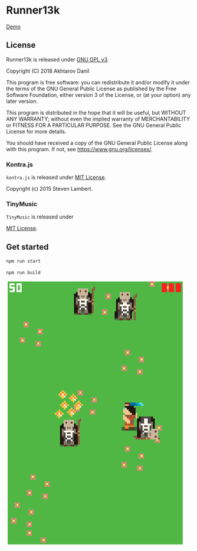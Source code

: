 # Runner13k

[Demo](https://daxrt.github.io/runner13k/dist/index.html)


## License

Runner13k is released under [GNU GPL v3](LICENSE).

Copyright (C) 2018 Akhtarov Danil

This program is free software: you can redistribute it and/or modify
it under the terms of the GNU General Public License as published by
the Free Software Foundation, either version 3 of the License, or
(at your option) any later version.

This program is distributed in the hope that it will be useful,
but WITHOUT ANY WARRANTY; without even the implied warranty of
MERCHANTABILITY or FITNESS FOR A PARTICULAR PURPOSE.  See the
GNU General Public License for more details.

You should have received a copy of the GNU General Public License
along with this program.  If not, see <https://www.gnu.org/licenses/>.

### Kontra.js

`kontra.js` is released under
[MIT License](https://github.com/straker/kontra/blob/master/LICENSE).

Copyright (c) 2015 Steven Lambert.

### TinyMusic

`TinyMusic` is released under

[MIT License](https://github.com/kevincennis/TinyMusic/blob/master/LICENSE).

## Get started

```bash
npm run start
```

```bash
npm run build
```

![Runner13k](img/image.png)
